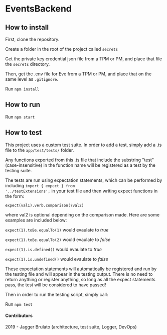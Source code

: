 # EventsBackend



## How to install

First, clone the repository.

Create a folder in the root of the project called <code>secrets</code>

Get the private key credential json file from a TPM or PM, and place that file the <code>secrets</code> directory.

Then, get the .env file for Eve from a TPM or PM, and place that on the same level as <code>.gitignore</code>.

Run <code>npm install</code>

## How to run

Run <code>npm start</code>


## How to test

This project uses a custom test suite. In order to add a test, simply add a .ts file to the <code>app/test/tests/</code> folder.

Any functions exported from this .ts file that include the substring "test" (case-insensitive) in the function name will be registered as a test by the testing suite.

The tests are run using expectation statements, which can be performed by including <code>import { expect } from '../testExtensions';</code> in your test file and then writing expect functions in the form:

<code>expect(val1).verb.comparison(?val2)</code>

where val2 is optional depending on the comparison made. Here are some examples are included below:

<code>expect(1).toBe.equalTo(1)</code>
would evaulate to *true*

<code>expect(1).toBe.equalTo(2)</code>
would evaulate to *false*

<code>expect(1).is.defined()</code>
would evaulate to *true*

<code>expect(1).is.undefined()</code>
would evaulate to *false*

These expectation statements will automatically be registered and run by the testing file and will appear in the testing output. There is no need to return anything or register anything, so long as all the expect statements pass, the test will be considered to have passed!

Then in order to run the testing script, simply call:

Run <code>npm test</code>

#### Contributors
2019 - Jagger Brulato (architecture, test suite, Logger, DevOps)
